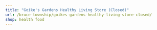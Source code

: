 ```yaml
---
title: "Goike's Gardens Healthy Living Store (Closed)"
url: /bruce-township/goikes-gardens-healthy-living-store-closed/
shop: health food
---
```

